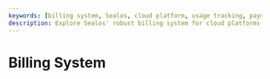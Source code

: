 ```yaml
---
keywords: [billing system, Sealos, cloud platform, usage tracking, payment processing, subscription management, cost optimization, cloud billing, enterprise billing, scalable billing]
description: Explore Sealos' robust billing system for cloud platforms. Learn about usage tracking, payment processing, and subscription management for optimized cloud costs.
---
```


# Billing System